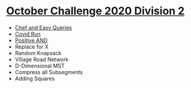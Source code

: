 # [October Challenge 2020 Division 2](https://www.codechef.com/OCT20B)

- [Chef and Easy Queries](https://github.com/wingkwong/competitive-programming/tree/master/codechef/complete/OCT20B/CHEFEZQ.cpp)
- [Covid Run](https://github.com/wingkwong/competitive-programming/tree/master/codechef/complete/OCT20B/CVDRUN.cpp)
- [Positive AND](https://github.com/wingkwong/competitive-programming/tree/master/codechef/complete/OCT20B/POSAND.cpp)
- Replace for X
- Random Knapsack
- Village Road Network
- D-Dimensional MST
- Compress all Subsegments
- Adding Squares